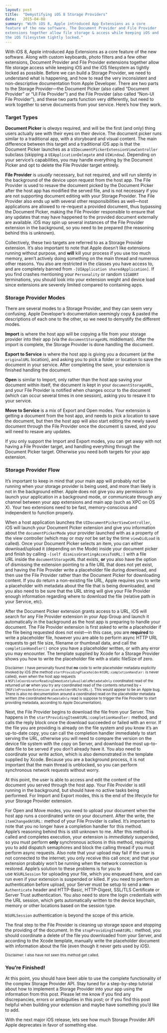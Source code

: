 ```yaml
---
layout: post
title:  "Demystifying iOS 8 Storage Providers"
date:   2015-04-08
summary: "With iOS 8, Apple introduced App Extensions as a core
feature of the new software. The Document Provider and File Provider
extensions together allow file storage & access while keeping iOS and
the iOS filesystem tightly locked."
---
```

With iOS 8, Apple introduced App Extensions as a core feature of the new
software. Along with custom keyboards, photo filters and a few other extensions,
Document Provider and File Provider extensions together allow file storage
access while keeping iOS and the iOS filesystem as tightly locked as possible.
Before we can build a Storage Provider, we need to understand what is happening,
and how to read the very inconsistent and non-descriptive documentation from
Apple Developer. There are two parts to the Storage Provider—the Document
Picker (also called “Document Provider” or “UI File Provider”) and the
File Provider (also called “Non-UI File Provider”), and these two parts
function very differently, but need to work together to serve documents from
your service. Here’s how they work.

### Target Types

**Document Picker** is *always* required, and will be the first (and only) thing
users actually see with their eyes on their device. The document picker runs
similar to a traditional app, with a storyboard and visual content. The main
difference between this target and a traditional iOS app is that the Document
Picker launches as a `UIDocumentPickerExtensionViewController` subclass
(skipping a `UIApplicationDelegate` and `UIWindow`). Depending on your
service’s capabilities, you may handle everything by the Document Picker and
opt to delete the File Provider target entirely.

**File Provider** is *usually* necessary, but not required, and will run
silently in the background of the device upon request from the host app. The
File Provider is used to resave the document picked by the Document Picker
after the host app has modified the served file, and is not necessary if you
are not supporting document editing with your Storage Provider. The File
Provider also ends up with several other responsibilities as well—host
applications are allowed to re-request a provided document, thus bypassing the
Document Picker, making the File Provider responsible to ensure that any
updates that may have happened to the provided document externally are
available. iOS may spin up several instances of the File Provider extension in
the background, so you need to be prepared (the reasoning behind this is
unknown).

Collectively, these two targets are referred to as a Storage Provider extension.
It’s also important to note that Apple doesn’t like extensions running
without purpose, and **will** kill your process if you use too much memory,
aren’t actively doing something on the main thread and numerous other
reasons. You also are restricted in the classes you have access to, and are
completely banned from `-[UIApplication sharedApplication]`. If you find crashes
mentioning your `Personality` or random `SIGABRT` terminations, you should look
into your extension weight and device load since extensions are severely limited
compared to containing apps.

### Storage Provider Modes

There are several modes to a Storage Provider, and they can seem very confusing.
Apple Developer’s documentation seemingly copy & pasted the descriptions of
each one to the other, so we need to demystify the different modes.

**Import** is where the host app will be copying a file from your storage
provider into their app (via the `documentStorageURL` middleman). After the
import is complete, the Storage Provider is done handling the document.

**Export to Service** is where the host app is giving you a document (at the
`originalURL` location), and asking you to pick a folder or location to save the
document in your service. After completing the save, your extension is finished
handling the document.

**Open** is similar to Import, only rather than the host app saving your
document within itself, the document is kept in your `documentStorageURL`, and
your File Provider is notified when changes occur to the document (which can
occur several times in one session), asking you to resave it to your service.

**Move to Service** is a mix of Export and Open modes. Your extension is getting
a document from the host app, and needs to pick a location to save the document,
but then the host app will also start editing the newly saved document through
the File Provider once the document is saved, and you will need to resave
any updates.

If you only support the Import and Export modes, you can get away with not
having a File Provider target, and handling everything through the Document
Picker target. Otherwise you need both targets for your app extension.

### Storage Provider Flow

It’s important to keep in mind that your main app will probably *not* be
running when your storage provider is being used, and more than likely is not in
the background either. Apple does not give you any permission to launch your
application in a background mode, or communicate through any channel between
your app extensions and main app (such as XPC on OS X). Your two
extensions need to be fast, memory-conscious and independent to function
properly.

When a host application launches the `UIDocumentPickerViewController`, iOS will
launch your Document Picker extension and give you information about the
`documentPickerMode` your provider launched with as a property of the view
controller (which may or *may not* be set by the time `viewDidLoad` is called).
Once your Document Picker selects an item, you can either download/upload it
(depending on the Mode) inside your document picker and finish by
calling `-[self dismissGrantingAccessToURL:]` with a file URL inside the
`documentStorageURL` that exists, **or** you also have the option of dismissing
the extension pointing to a file URL that does not yet exist, and having the
File Provider write a placeholder file during download, and then use the File
Provider rather than the Document Picker for downloading content. If you do
return a non-existing file URL, Apple requires you to write a placeholder
with metadata about the file that is being downloaded, and you also need to be
sure that the URL string will give your File Provider enough information
regarding where to download the file (relative path in your Service, etc).

After the Document Picker extension grants access to a URL, iOS will search for
any File Provider extension in your App Group and launch it automatically in the
background as the host app is preparing to handle your document. The File
Provider extension is first asked to write a placeholder if the file being
requested does not exist—in this case, you are **required** to write a
placeholder file, however you are able to perform async HTTP URL requests to get
file size, filename or thumbnail data, and call the `completionHandler()` once
you have a placeholder written, or with any error you may encounter. The
template supplied by Xcode for a Storage Provider shows you how to write the
placeholder file with a static fileSize of zero.

<small>Disclaimer: I have personally found that **no** code to write placeholder
metadata explicitly invoked by iOS (the method
`startProvidingPlaceholderAtURL:completionHandler:` is never called), even when
the host app requests
a `NSFileCoordinatorReadingImmediatelyAvailableMetadataOnly` coordinated read
of the returned url **or** when you try any coordinated read of the contents
returned by `+[NSFileProviderExtension placeholderURLforURL:]`. This would
appear to be an Apple bug. There is also no documentation around a coordinated
read on the placeholder metadata written (the coordinated `MetadataOnly` read
is suppose to trigger the File Provider to start providing metadata, according
to Apple Documentation).</small>

Next, the File Provider begins to download the file from your Server. This
happens in the `startProvidingItemAtURL:completionHandler:` method, and calls
the reply block once the download succeeded or failed with an error. If the file
you are providing is already on the file system and you know it’s an
up-to-date copy, you can call the completion handler immediately to start
serving the URL, otherwise you will need to compare the version on the device
file system with the copy on Server, and download the most up-to-date file to
be served if you don’t already have it. You also need to coordinate your write
action, which is also demonstrated in the template supplied by Xcode. Because
you are a background process, it is not important that the main thread is
unblocked, so you can perform synchronous network requests without worry.

At this point, the user is able to access and edit the content of the document
you served through the host app. Your File Provider is still running in the
background, but should have no active tasks being performed. For Import and
Export modes, this is the end of the lifecycle for your Storage Provider
extension.

For Open and Move modes, you need to upload your document when the host app runs
a coordinated write on your document. After the write, the `itemChangedAtURL:`
method of your File Provider is called. It’s important to note that you no
longer have a completion handler for this method. Apple’s reasoning behind
this is still unknown to me. After this method is called and completes
execution, your extension is *immediately* suspended, so you must perform
**only** synchronous actions in this method, requiring you to add dispatch
semaphores and block the calling thread if you must perform async requests.
Also note that your upload may fail if the user is not connected to the
internet; you only receive this call once; and that your extension probably
won’t be running when the network connection is restored. Apple’s solution
to these problems is for you to use `NSURLSession` for uploading your file,
which you enqueued here, and can run even if your extension is suspended or
killed. If you need to perform an authentication before upload, your Server must
be setup to send a `WWW-Authenticate` header and HTTP-Basic, HTTP-Digest,
SSL/TLS Certificate or Server Trust authentication. You also need to store the
login credentials with the URL session, which gets automatically written to the
device keychain, memory or other locations based on the session type.

`NSURLSession` authentication is beyond the scope of this article.

The final step to the File Provider is cleaning up storage space and stopping
the providing of the document. In the `stopProvidingItemAtURL:` method, you
should coordinate a delete of the file you downloaded from your Server, and
according to the Xcode template, manually write the placeholder document with
information about the file (even though it never gets used by iOS).

<small>Disclaimer: I also have not seen this method get called.</small>

### You’re Finished!

At this point, you should have been able to use the complete functionality of
the complex Storage Provider API. Stay tuned for a step-by-step tutorial about
how to implement a Storage Provider into your app using the information from
this post. Please let me know if you find any discrepancies, errors or
ambiguities in this post; or if you find this post helpful when building your
extension and maybe have something you’d like to add.

With the next major iOS release, lets see how much Storage Provider API Apple
deprecates in favor of something else.

